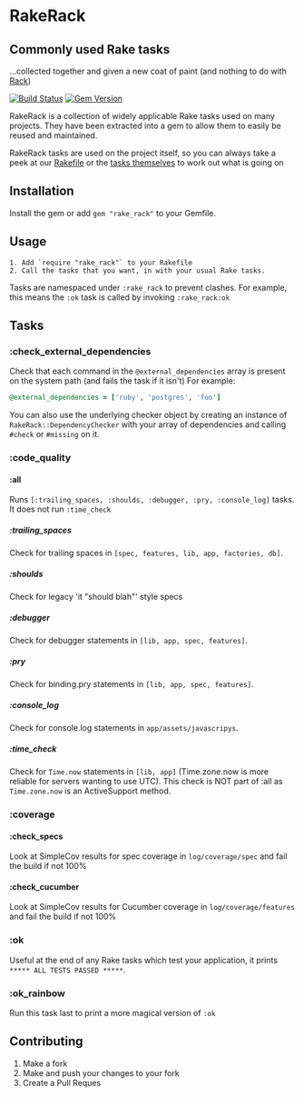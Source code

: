 RakeRack
========

Commonly used Rake tasks
------------------------
...collected together and given a new coat of paint (and nothing to do with [Rack](http://rack.github.io/))


[![Build Status](https://travis-ci.org/RichardVickerstaff/rake_rack.svg?branch=master)](https://travis-ci.org/RichardVickerstaff/rake_rack)
[![Gem Version](https://badge.fury.io/rb/rake_rack.svg)](http://badge.fury.io/rb/rake_rack)

RakeRack is a collection of widely applicable Rake tasks used on many projects.
They have been extracted into a gem to allow them to easily be reused and maintained.

RakeRack tasks are used on the project itself, so you can always take a peek at our [Rakefile](https://github.com/RichardVickerstaff/rake_rack/blob/master/Rakefile) or the [tasks themselves](https://github.com/RichardVickerstaff/rake_rack/tree/master/tasks) to work out what is going on

Installation
------------
Install the gem or add `gem "rake_rack"` to your Gemfile.

Usage
-----
    1. Add `require "rake_rack"` to your Rakefile
    2. Call the tasks that you want, in with your usual Rake tasks.

Tasks are namespaced under `:rake_rack` to prevent clashes.
For example, this means the `:ok` task is called by invoking `:rake_rack:ok`

Tasks
-----

### :check_external_dependencies
Check that each command in the `@external_dependencies` array is present on the system path (and fails the task if it isn't)
For example:
  ```ruby
  @external_dependencies = ['ruby', 'postgres', 'foo']
  ```
You can also use the underlying checker object by creating an instance of `RakeRack::DependencyChecker` with your array of dependencies and calling `#check` or `#missing` on it.

### :code_quality
#### :all
Runs `[:trailing_spaces, :shoulds, :debugger, :pry, :console_log]` tasks. It does not run `:time_check`
##### :trailing_spaces
Check for trailing spaces in `[spec, features, lib, app, factories, db]`.
##### :shoulds
Check for legacy 'it "should blah"' style specs
##### :debugger
Check for debugger statements in `[lib, app, spec, features]`.
##### :pry
Check for binding.pry statements in `[lib, app, spec, features]`.
##### :console_log
Check for console.log statements in `app/assets/javascripys`.
##### :time_check
Check for `Time.now` statements in `[lib, app]` (Time.zone.now is more reliable for servers wanting to use UTC).
This check is NOT part of :all as `Time.zone.now` is an ActiveSupport method.

### :coverage
#### :check_specs
Look at SimpleCov results for spec coverage in `log/coverage/spec` and fail the build if not 100%
#### :check_cucumber
Look at SimpleCov results for Cucumber coverage in `log/coverage/features` and fail the build if not 100%

### :ok
Useful at the end of any Rake tasks which test your application, it prints `***** ALL TESTS PASSED *****`.

### :ok_rainbow
Run this task last to print a more magical version of `:ok`

Contributing
------------
  1. Make a fork
  2. Make and push your changes to your fork
  3. Create a Pull Reques
